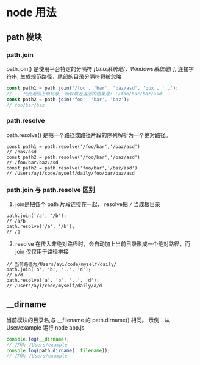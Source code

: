 <!--
Created: Mon May 11 2020 18:03:00 GMT+0800 (中国标准时间)
Modified: Mon May 11 2020 18:03:00 GMT+0800 (中国标准时间)
-->
<!-- tags: node -->

# node 用法

## path 模块

### path.join
path.join() 是使用平台特定的分隔符 *[Unix系统是/，Windows系统是\ ]*, 连接字符串, 生成规范路径，尾部的目录分隔符将被忽略
```js
const path1 = path.join('/foo', 'bar', 'baz/asd', 'qux', '..');
// .. 代表返回上级目录, 所以最近返回的结果是: '/foo/bar/baz/asd'
const path2 = path.join('foo', 'bar', 'baz');
// foo/bar/baz
```
### path.resolve
path.resolve() 是把一个路径或路径片段的序列解析为一个绝对路径。
``` JS
const path1 = path.resolve('/foo/bar','/baz/asd')
// /bas/asd
const path2 = path.resolve('/foo/bar','/baz/asd')
// /foo/bar/baz/asd
const path2 = path.resolve('foo/bar','/baz/asd')
// /Users/ayi/code/myself/daily/foo/bar/baz/asd
```
### path.join 与 path.resolve 区别

1. join是把各个 path 片段连接在一起， resolve把 `/` 当成根目录
``` JS
path.join('/a', '/b'); 
// /a/b
path.resolve('/a', '/b');
// /b
```

2. resolve 在传入非绝对路径时，会自动加上当前目录形成一个绝对路径，而 join 仅仅用于路径拼接
``` JS
// 当前路径为/Users/ayi/code/myself/daily/
path.join('a', 'b', '..', 'd');
// a/d
path.resolve('a', 'b', '..', 'd');
// /Users/ayi/code/myself/daily/a/d

```


## __dirname
当前模块的目录名,与 __filename 的 path.dirname() 相同。
示例：从 User/example 运行 node app.js
```js
console.log(__dirname);
// 打印: /Users/example
console.log(path.dirname(__filename));
// 打印: /Users/example
```